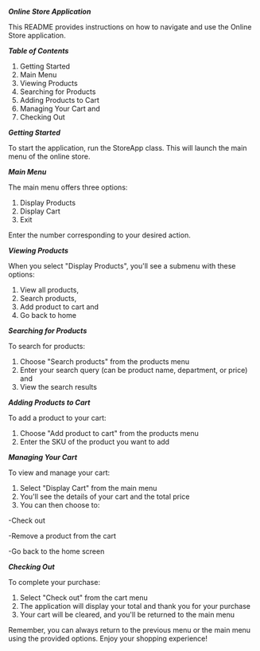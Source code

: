 ***Online Store Application***

This README provides instructions on how to navigate and use the Online Store application.

***Table of Contents***

1. Getting Started
2. Main Menu
3. Viewing Products
4. Searching for Products
5. Adding Products to Cart
6. Managing Your Cart and
7. Checking Out

***Getting Started***

To start the application, run the StoreApp class. This will launch the main menu of the online store.

***Main Menu***

The main menu offers three options:

1. Display Products
2. Display Cart
3. Exit

Enter the number corresponding to your desired action.

***Viewing Products***

When you select "Display Products", you'll see a submenu with these options:

1. View all products,
2. Search products,
3. Add product to cart and
4. Go back to home

***Searching for Products***

To search for products:

1. Choose "Search products" from the products menu
2. Enter your search query (can be product name, department, or price) and
3. View the search results

***Adding Products to Cart***

To add a product to your cart:

1. Choose "Add product to cart" from the products menu
2. Enter the SKU of the product you want to add

***Managing Your Cart***

To view and manage your cart:

1. Select "Display Cart" from the main menu
2. You'll see the details of your cart and the total price
3. You can then choose to:

-Check out

-Remove a product from the cart

-Go back to the home screen



***Checking Out***

To complete your purchase:

1. Select "Check out" from the cart menu
2. The application will display your total and thank you for your purchase
3. Your cart will be cleared, and you'll be returned to the main menu

Remember, you can always return to the previous menu or the main menu using the provided options. Enjoy your shopping experience!